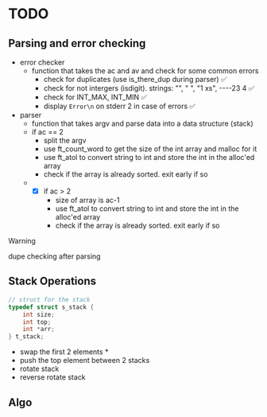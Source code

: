 # TODO

## Parsing and error checking
* error checker
    * function that takes the ac and av and check for some common errors
        * check for duplicates (use is_there_dup during parser) ✅
        * check for not intergers (isdigit). strings: "", " ", "1 xs", ----23 4 ✅
        * check for INT_MAX, INT_MIN ✅
        * display `Error\n` on stderr 2 in case of errors ✅
* parser
    * function that takes argv and parse data into a data structure (stack)
    * if ac == 2
        * split the argv
        * use ft_count_word to get the size of the int array and malloc for it
        * use ft_atol to convert string to int and store the int in the alloc'ed array
        * check if the array is already sorted. exit early if so
    * - [X] if ac > 2 
        * size of array is ac-1
        * use ft_atol to convert string to int and store the int in the alloc'ed array
        * check if the array is already sorted. exit early if so
> [!WARNING]
>  dupe checking after parsing

## Stack Operations

```C
// struct for the stack
typedef struct s_stack {
	int size;
	int top;
	int *arr;
} t_stack;
```

* swap the first 2 elements
    *
* push the top element between 2 stacks
* rotate stack
* reverse rotate stack

## Algo
